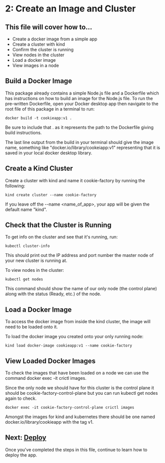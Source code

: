 # 2: Create an Image and Cluster
## This file will cover how to...
- Create a docker image from a simple app
- Create a cluster with kind
- Confirm the cluster is running
- View nodes in the cluster
- Load a docker image
- View images in a node

## Build a Docker Image
This package already contains a simple Node.js file and a Dockerfile which has instructions on how to build an image for the Node.js file. To run the pre-written Dockerfile, open your Docker desktop app then navigate to the root file of this package in a terminal to run:
```
docker build -t cookieapp:v1 .
```
Be sure to include that . as it represents the path to the Dockerfile giving build instructions.

The last line output from the build in your terminal should give the image name, something like "docker.io/library/cookeiapp:v1" representing that it is saved in your local docker desktop library.

## Create a Kind Cluster
Create a cluster with kind and name it cookie-factory by running the following:
```
kind create cluster --name cookie-factory
```
If you leave off the --name <name_of_app>, your app will be given the default name "kind".

## Check that the Cluster is Running
To get info on the cluster and see that it's running, run:
```
kubectl cluster-info
```
This should print out the IP address and port number the master node of your new cluster is running at.

To view nodes in the cluster:
```
kubectl get nodes
```
This command should show the name of our only node (the control plane) along with the status (Ready, etc.) of the node.

## Load a Docker Image
To access the docker image from inside the kind cluster, the image will need to be loaded onto it.

To load the docker image you created onto your only running node:
```
kind load docker-image cookieapp:v1 --name cookie-factory
```

## View Loaded Docker Images
To check the images that have been loaded on a node we can use the command docker exec -it <name-of-node> crictl images. 

Since the only node we should have for this cluster is the control plane it should be cookie-factory-control-plane but you can run kubectl get nodes again to check.
```
docker exec -it cookie-factory-control-plane crictl images
```
Amongst the images for kind and kubernetes there should be one named docker.io/library/cookieapp with the tag v1.

## Next: [Deploy](./Step3_Deploy.md)
Once you've completed the steps in this file, continue to learn how to deploy the app.